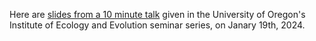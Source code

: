 Here are [slides from a 10 minute talk](https://petrelharp.github.io/ie2-jan-2024/ie2-jan-2024.slides.html)
given in the University of Oregon's Institute of Ecology and Evolution seminar series,
on Janary 19th, 2024.
